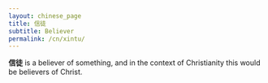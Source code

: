 ```yaml
---
layout: chinese_page
title: 信徒
subtitle: Believer
permalink: /cn/xintu/
---
```


**信徒** is a believer of something, and in the context of Christianity this would be believers of Christ.

